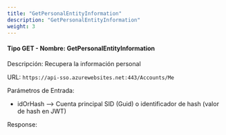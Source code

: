 ```yaml
---
title: "GetPersonalEntityInformation"
description: "GetPersonalEntityInformation"
weight: 3
---
```


#### Tipo GET - Nombre:  GetPersonalEntityInformation ####

Descripción: Recupera la información personal

URL: `https://api-sso.azurewebsites.net:443/Accounts/Me`

Parámetros de Entrada:

* idOrHash --> Cuenta principal SID (Guid) o identificador de hash (valor de hash en JWT)

Response:

